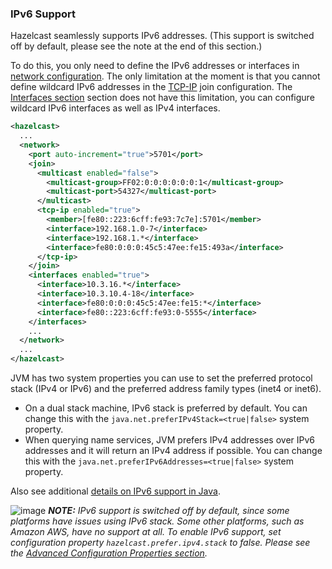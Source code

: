 
### IPv6 Support

Hazelcast seamlessly supports IPv6 addresses. (This support is switched off by default, please see the note at the end of this section.)

To do this, you only need to define the IPv6 addresses or interfaces in [network configuration](#network-configuration). The only limitation at the moment is that you cannot define wildcard IPv6 addresses in the [TCP-IP](#configuring-tcp-ip-cluster) join configuration. The [Interfaces section](#specifying-network-interfaces) section does not have this limitation, you can configure wildcard IPv6 interfaces as well as IPv4 interfaces.

```xml
<hazelcast>
  ...
  <network>
    <port auto-increment="true">5701</port>
    <join>
      <multicast enabled="false">
        <multicast-group>FF02:0:0:0:0:0:0:1</multicast-group>
        <multicast-port>54327</multicast-port>
      </multicast>
      <tcp-ip enabled="true">
        <member>[fe80::223:6cff:fe93:7c7e]:5701</member>
        <interface>192.168.1.0-7</interface>
        <interface>192.168.1.*</interface>
        <interface>fe80:0:0:0:45c5:47ee:fe15:493a</interface>
      </tcp-ip>
    </join>
    <interfaces enabled="true">
      <interface>10.3.16.*</interface>
      <interface>10.3.10.4-18</interface>
      <interface>fe80:0:0:0:45c5:47ee:fe15:*</interface>
      <interface>fe80::223:6cff:fe93:0-5555</interface>
    </interfaces>
    ...
  </network>
  ...
</hazelcast>
```

JVM has two system properties you can use to set the preferred protocol stack (IPv4 or IPv6) and the preferred address family types (inet4 or inet6). 

 - On a dual stack machine, IPv6 stack is preferred by default. You can change this with the `java.net.preferIPv4Stack=<true|false>` system property. 
 - When querying name services, JVM prefers IPv4 addresses over IPv6 addresses and it will return an IPv4 address if possible. You can change this with the `java.net.preferIPv6Addresses=<true|false>` system property.

Also see additional [details on IPv6 support in Java](http://docs.oracle.com/javase/1.5.0/docs/guide/net/ipv6_guide/query.html#details).

![image](images/NoteSmall.jpg) ***NOTE:*** *IPv6 support is switched off by default, since some platforms have issues using IPv6 stack. Some other platforms, such as Amazon AWS, have no support at all. To enable IPv6 support, set configuration property `hazelcast.prefer.ipv4.stack` to *false*. Please see the [Advanced Configuration Properties section](#advanced-configuration-properties).*
<br></br>